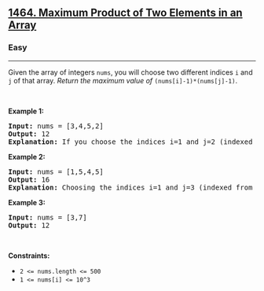 <h2><a href="https://leetcode.com/problems/maximum-product-of-two-elements-in-an-array/">1464. Maximum Product of Two Elements in an Array</a></h2><h3>Easy</h3><hr><div style="user-select: auto;">Given the array of integers <code style="user-select: auto;">nums</code>, you will choose two different indices <code style="user-select: auto;">i</code> and <code style="user-select: auto;">j</code> of that array. <em style="user-select: auto;">Return the maximum value of</em> <code style="user-select: auto;">(nums[i]-1)*(nums[j]-1)</code>.
<p style="user-select: auto;">&nbsp;</p>
<p style="user-select: auto;"><strong style="user-select: auto;">Example 1:</strong></p>

<pre style="user-select: auto;"><strong style="user-select: auto;">Input:</strong> nums = [3,4,5,2]
<strong style="user-select: auto;">Output:</strong> 12 
<strong style="user-select: auto;">Explanation:</strong> If you choose the indices i=1 and j=2 (indexed from 0), you will get the maximum value, that is, (nums[1]-1)*(nums[2]-1) = (4-1)*(5-1) = 3*4 = 12. 
</pre>

<p style="user-select: auto;"><strong style="user-select: auto;">Example 2:</strong></p>

<pre style="user-select: auto;"><strong style="user-select: auto;">Input:</strong> nums = [1,5,4,5]
<strong style="user-select: auto;">Output:</strong> 16
<strong style="user-select: auto;">Explanation:</strong> Choosing the indices i=1 and j=3 (indexed from 0), you will get the maximum value of (5-1)*(5-1) = 16.
</pre>

<p style="user-select: auto;"><strong style="user-select: auto;">Example 3:</strong></p>

<pre style="user-select: auto;"><strong style="user-select: auto;">Input:</strong> nums = [3,7]
<strong style="user-select: auto;">Output:</strong> 12
</pre>

<p style="user-select: auto;">&nbsp;</p>
<p style="user-select: auto;"><strong style="user-select: auto;">Constraints:</strong></p>

<ul style="user-select: auto;">
	<li style="user-select: auto;"><code style="user-select: auto;">2 &lt;= nums.length &lt;= 500</code></li>
	<li style="user-select: auto;"><code style="user-select: auto;">1 &lt;= nums[i] &lt;= 10^3</code></li>
</ul>
</div>